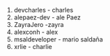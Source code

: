1. devcharles - charles
2. alepaez-dev - ale Paez
3. ZayraJero -zayra
4. alexconh - alex
5. msaldeveloper - mario saldaña
8. xrlie - charlie